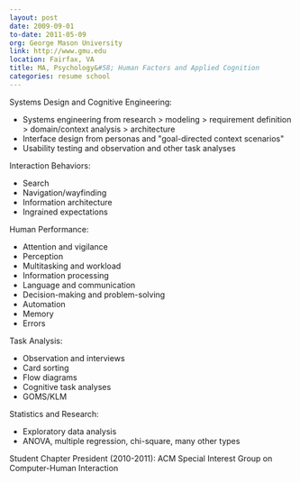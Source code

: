 ```yaml
---
layout: post
date: 2009-09-01
to-date: 2011-05-09
org: George Mason University
link: http://www.gmu.edu
location: Fairfax, VA
title: MA, Psychology&#58; Human Factors and Applied Cognition
categories: resume school
---
```


Systems Design and Cognitive Engineering:

- Systems engineering from research > modeling > requirement definition > domain/context analysis > architecture
- Interface design from personas and "goal-directed context scenarios"
- Usability testing and observation and other task analyses

Interaction Behaviors:

- Search
- Navigation/wayfinding
- Information architecture
- Ingrained expectations

Human Performance:

- Attention and vigilance
- Perception
- Multitasking and workload
- Information processing
- Language and communication
- Decision-making and problem-solving
- Automation
- Memory
- Errors

Task Analysis:

- Observation and interviews
- Card sorting
- Flow diagrams
- Cognitive task analyses
- GOMS/KLM

Statistics and Research:

- Exploratory data analysis
- ANOVA, multiple regression, chi-square, many other types

Student Chapter President (2010-2011): ACM Special Interest Group on Computer-Human Interaction
